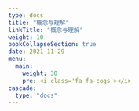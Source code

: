 ```yaml
---
type: docs
title: "概念与理解"
linkTitle: "概念与理解"
weight: 10
bookCollapseSection: true
date: 2021-11-29
menu:
  main:
    weight: 30
    pre: <i class='fa fa-cogs'></i>
cascade:
  type: "docs"
---
```

